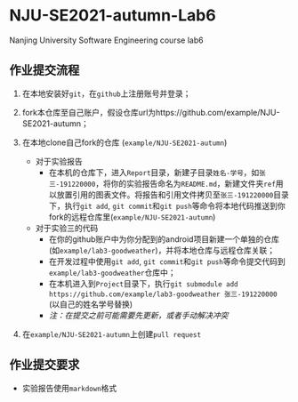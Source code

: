 # NJU-SE2021-autumn-Lab6
Nanjing University Software Engineering course lab6

## 作业提交流程

1. 在本地安装好`git`，在`github`上注册账号并登录；
2. fork本仓库至自己账户，假设仓库url为https://github.com/example/NJU-SE2021-autumn；
3. 在本地clone自己fork的仓库 (`example/NJU-SE2021-autumn`)
   - 对于实验报告
     - 在本机的仓库下，进入`Report`目录，新建子目录`姓名-学号`，如`张三-191220000`，将你的实验报告命名为`README.md`，新建文件夹`ref`用以放置引用的图表文件。将报告和引用文件拷贝至`张三-191220000`目录下，执行`git add`, `git commit`和`git push`等命令将本地代码推送到你fork的远程仓库里(`example/NJU-SE2021-autumn`)
   - 对于实验三的代码
     - 在你的github账户中为你分配到的android项目新建一个单独的仓库 (如`example/lab3-goodweather`)，并将本地仓库与远程仓库关联；
     - 在开发过程中使用`git add`, `git commit`和`git push`等命令提交代码到`example/lab3-goodweather`仓库中；
     - 在本机进入到`Project`目录下，执行`git submodule add https://github.com/example/lab3-goodweather 张三-191220000` (以自己的姓名学号替换)
     - *注：在提交之前可能需要先更新，或者手动解决冲突*

4. 在`example/NJU-SE2021-autumn`上创建`pull request`


## 作业提交要求

- 实验报告使用`markdown`格式

